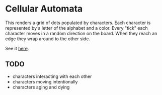 # Cellular Automata

This renders a grid of dots populated by characters. Each character is represented by a letter of the alphabet and a color. Every "tick" each character moves in a random direction on the board. When they reach an edge they wrap around to the other side.

See it [here](http://licketyscript.com/automata/).

## TODO

- characters interacting with each other
- characters moving intentionally
- characters aging and dying
